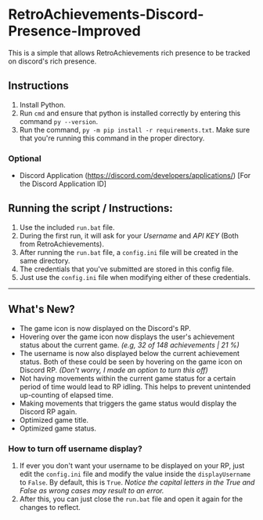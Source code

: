 # RetroAchievements-Discord-Presence-Improved

This is a simple that allows RetroAchievements rich presence to be tracked on discord's rich presence.

## Instructions

1. Install Python.
2. Run `cmd` and ensure that python is installed correctly by entering this command `py --version`.
3. Run the command, `py -m pip install -r requirements.txt`. Make sure that you're running this command in the proper directory. 

### Optional
- Discord Application (https://discord.com/developers/applications/) [For the Discord Application ID]

## Running the script / Instructions:

1. Use the included `run.bat` file.
2. During the first run, it will ask for your *Username* and *API KEY* (Both from RetroAchievements).
3. After running the `run.bat` file, a `config.ini` file will be created in the same directory. 
4. The credentials that you've submitted are stored in this config file. 
5. Just use the `config.ini` file when modifying either of these credentials. 

<hr>

## What's New? 
- The game icon is now displayed on the Discord's RP.
- Hovering over the game icon now displays the user's achievement status about the current game. _(e.g, 32 of 148 achievements | 21 %)_
- The username is now also displayed below the current achievement status. Both of these could be seen by hovering on the game icon on Discord RP. _(Don't worry, I made an option to turn this off)_
- Not having movements within the current game status for a certain period of time would lead to RP idling. This helps to prevent unintended up-counting of elapsed time.
- Making movements that triggers the game status would display the Discord RP again.
- Optimized game title.
- Optimized game status.

### How to turn off username display?
1. If ever you don't want your username to be displayed on your RP, just edit the `config.ini` file and modify the value inside the `displayUsername` to `False`. By default, this is `True`. _Notice the capital letters in the True and False as wrong cases may result to an error._
2. After this, you can just close the `run.bat` file and open it again for the changes to reflect. 

